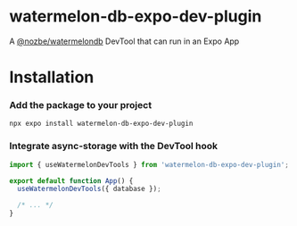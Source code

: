 # watermelon-db-expo-dev-plugin

A [@nozbe/watermelondb](https://github.com/nozbe/WatermelonDB) DevTool that can run in an Expo App

# Installation

### Add the package to your project

```
npx expo install watermelon-db-expo-dev-plugin
```

### Integrate async-storage with the DevTool hook

```jsx
import { useWatermelonDevTools } from 'watermelon-db-expo-dev-plugin';

export default function App() {
  useWatermelonDevTools({ database });

  /* ... */
}
```
